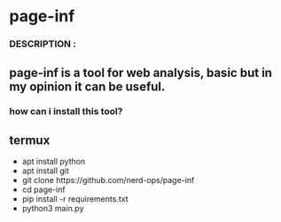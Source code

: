 # page-inf

### DESCRIPTION :
## page-inf is a tool for web analysis, basic but in my opinion it can be useful.

### how can i install this tool?

## termux
<ul type="square">
  <li> apt install python </li>
  <li> apt install git </li>
  <li> git clone https://github.com/nerd-ops/page-inf </li>
  <li> cd page-inf </li>
  <li> pip install -r requirements.txt </li>
  <li> python3 main.py</li>
 </ul>
